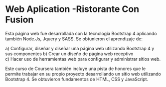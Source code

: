 # Web Aplication -Ristorante Con Fusion

Esta página web fue desarrollada con la tecnología Bootstrap 4 aplicando también Node.Js, Jquery y SASS.
Se obtunieron el aprendizaje de: 

a) Configurar, diseñar y diseñar una página web utilizando Bootstrap 4 y sus componentes
b) Crear un diseño de página web receptivo  
c) Hacer uso de herramientas web para configurar y administrar sitios web.

Este curso de Coursera también incluye una pista de honores que le permite trabajar en su propio proyecto desarrollando un sitio web utilizando Bootstrap 4. 
Se obtuvieron fundamentos de HTML, CSS y JavaScript.

